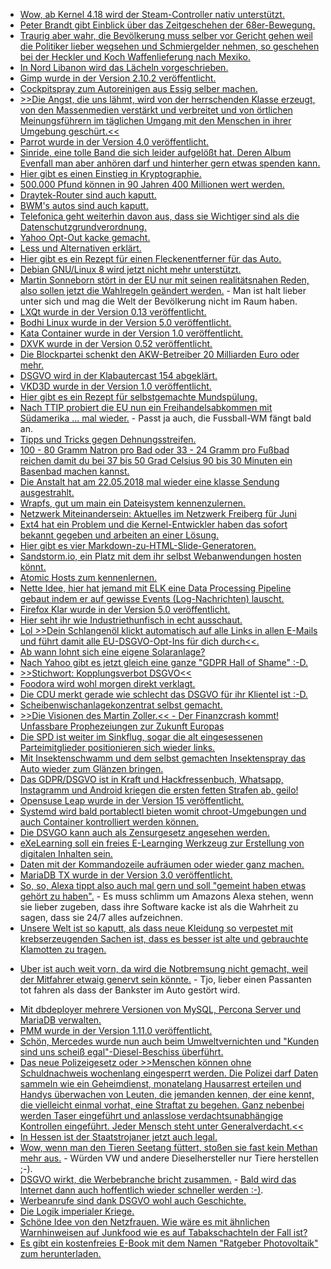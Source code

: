 * [Wow, ab Kernel 4.18 wird der Steam-Controller nativ unterstützt.](https://www.phoronix.com/scan.php?page=news_item&px=Steam-Controller-Linux-4.18)
* [Peter Brandt gibt Einblick über das Zeitgeschehen der 68er-Bewegung.](https://weltnetz.tv/video/1487-zeitgeschehen-1-die-68er-bewegung)
* [Traurig aber wahr, die Bevölkerung muss selber vor Gericht gehen weil die Politiker lieber wegsehen und Schmiergelder nehmen, so geschehen bei der Heckler und Koch Waffenlieferung nach Mexiko.](http://www.sonnenseite.com/de/politik/starke-proteste-gegen-toedliche-ruestungsexporte.html)
* [In Nord Libanon wird das Lächeln vorgeschrieben.](https://blog.fefe.de/?ts=a5fc4b43)
* [Gimp wurde in der Version 2.10.2 veröffentlicht.](https://www.pro-linux.de/news/1/25909/gimp-2102-unterst%C3%BCtzt-heif-format.html)
* [Cockpitspray zum Autoreinigen aus Essig selber machen.](https://www.smarticular.net/cockpitspray-autopflege-essig-natuerlich-selber-machen-chemiefrei/)
* [>>Die Angst, die uns lähmt, wird von der herrschenden Klasse erzeugt, von den Massenmedien verstärkt und verbreitet und von örtlichen Meinungsführern im täglichen Umgang mit den Menschen in ihrer Umgebung geschürt.<<](https://propagandaschau.wordpress.com/2018/05/21/ein-imperium-das-im-in-und-ausland-angst-verbreitet-und-vom-kriegsfieber-befallen-ist/)
* [Parrot wurde in der Version 4.0 veröffentlicht.](https://lwn.net/Articles/755095)
* [Sinride, eine tolle Band die sich leider aufgelößt hat. Deren Album Evenfall man aber anhören darf und hinterher gern etwas spenden kann.](https://www.sinride.com/audio.html)
* [Hier gibt es einen Einstieg in Kryptographie.](https://opensource.com/article/18/5/cryptography-pki)
* [500.000 Pfund können in 90 Jahren 400 Millionen wert werden.](https://blog.fefe.de/?ts=a5faec49)
* [Draytek-Router sind auch kaputt.](https://blog.fefe.de/?ts=a5fae768)
* [BWM's autos sind auch kaputt.](https://blog.fefe.de/?ts=a5fae55e)
* [Telefonica geht weiterhin davon aus, dass sie Wichtiger sind als die Datenschutzgrundverordnung.](https://blog.fefe.de/?ts=a5facab2)
* [Yahoo Opt-Out kacke gemacht.](https://ptrace.fefe.de/yahoo-opt-out.png)
* [Less und Alternativen erklärt.](https://opensource.com/article/18/5/advanced-use-less-text-file-viewer)
* [Hier gibt es ein Rezept für einen Fleckenentferner für das Auto.](https://www.smarticular.net/polsterreiniger-autositze-reinigen-hausmittel-natron/)
* [Debian GNU/Linux 8 wird jetzt nicht mehr unterstützt.](https://www.pro-linux.de/news/1/25911/offizielle-unterst%C3%BCtzung-f%C3%BCr-debian-gnulinux-8-jessie-endet.html)
* [Martin Sonneborn stört in der EU nur mit seinen realitätsnahen Reden, also sollen jetzt die Wahlregeln geändert werden.](https://blog.fefe.de/?ts=a5fa7a5f) - Man ist halt lieber unter sich und mag die Welt der Bevölkerung nicht im Raum haben.
* [LXQt wurde in der Version 0.13 veröffentlicht.](https://www.pro-linux.de/news/1/25916/lxqt-013-erschienen.html)
* [Bodhi Linux wurde in der Version 5.0 veröffentlicht.](https://www.pro-linux.de/news/1/25918/bodhi-linux-50-startet-mit-erster-alphaversion.html)
* [Kata Container wurde in der Version 1.0 veröffentlicht.](https://www.pro-linux.de/news/1/25919/container-projekt-kata-10-erschienen.html)
* [DXVK wurde in der Version 0.52 veröffentlicht.](http://www.phoronix.com/scan.php?page=news_item&px=DXVK-0.52-Released)
* [Die Blockpartei schenkt den AKW-Betreiber 20 Milliarden Euro oder mehr.](https://blog.fefe.de/?ts=a5fb085b)
* [DSGVO wird in der Klabautercast 154 abgeklärt.](https://blog.fefe.de/?ts=a5fb07cf)
* [VKD3D wurde in der Version 1.0 veröffentlicht.](https://www.phoronix.com/scan.php?page=news_item&px=Wine-VKD3D-1.0-D3D12-Vulkan)
* [Hier gibt es ein Rezept für selbstgemachte Mundspülung.](https://www.careelite.de/mundspuelung-selber-machen/)
* [Nach TTIP probiert die EU nun ein Freihandelsabkommen mit Südamerika ... mal wieder.](http://www.neopresse.com/europa/ueberraschung-im-naechsten-sommerloch-eu-will-neues-freihandelsabkommen-heimlich-durchsetzen/) - Passt ja auch, die Fussball-WM fängt bald an.
* [Tipps und Tricks gegen Dehnungsstreifen.](https://www.smarticular.net/dehnungsstreifen-loswerden-bauch-po-brust-schwangerschaft/)
* [100 - 80 Gramm Natron pro Bad oder 33 - 24 Gramm pro Fußbad reichen damit du bei 37 bis 50 Grad Celsius 90 bis 30 Minuten ein Basenbad machen kannst.](https://www.smarticular.net/basenbad-selber-herstellen-und-bis-zu-90-sparen/)
* [Die Anstalt hat am 22.05.2018 mal wieder eine klasse Sendung ausgestrahlt.](https://propagandaschau.wordpress.com/2018/05/24/wenn-kabarettisten-mehr-rueckgrat-haben-als-journalisten/)
* [Wrapfs, gut um main ein Dateisystem kennenzulernen.](http://wrapfs.filesystems.org/)
* [Netzwerk Miteinandersein: Aktuelles im Netzwerk Freiberg für Juni](https://bio-erzgebirge.de/wp/?p=14887)
* [Ext4 hat ein Problem und die Kernel-Entwickler haben das sofort bekannt gegeben und arbeiten an einer Lösung.](https://blog.fefe.de/?ts=a5f8ba79)
* [Hier gibt es vier Markdown-zu-HTML-Slide-Generatoren.](https://opensource.com/article/18/5/markdown-slide-generators)
* [Sandstorm.io, ein Platz mit dem ihr selbst Webanwendungen hosten könnt.](https://sandstorm.io)
* [Atomic Hosts zum kennenlernen.](https://opensource.com/article/18/5/10-tasks-running-containers-atomic-hosts)
* [Nette Idee, hier hat jemand mit ELK eine Data Processing Pipeline gebaut indem er auf gewisse Events (Log-Nachrichten) lauscht.](https://opensource.com/article/18/5/building-data-pipeline-elk-stack-ruby)
* [Firefox Klar wurde in der Version 5.0 veröffentlicht.](https://www.pro-linux.de/news/1/25921/firefox-klar-50-erschienen.html)
* [Hier seht ihr wie Industriethunfisch in echt ausschaut.](https://netzfrauen.org/2018/05/24/tuna/)
* [Lol >>Dein Schlangenöl klickt automatisch auf alle Links in allen E-Mails und führt damit alle EU-DSGVO-Opt-Ins für dich durch<<.](https://blog.fefe.de/?ts=a5fb2b3f)
* [Ab wann lohnt sich eine eigene Solaranlage?](http://www.sonnenseite.com/de/tipps/solarstrom-selbst-erzeugen-fuer-wen-kommt-das-in-frage.html)
* [Nach Yahoo gibt es jetzt gleich eine ganze "GDPR Hall of Shame" :-D.](http://gdprhallofshame.com/)
* [>>Stichwort: Kopplungsverbot DSGVO<<](https://blog.fefe.de/?ts=a5f836cc)
* [Foodora wird wohl morgen direkt verklagt.](https://blog.fefe.de/?ts=a5f83132)
* [Die CDU merkt gerade wie schlecht das DSGVO für ihr Klientel ist :-D.](https://blog.fefe.de/?ts=a5f831eb)
* [Scheibenwischanlagekonzentrat selbst gemacht.](https://www.smarticular.net/scheibenwischer-konzentrat-selber-machen-bio-ethanol-spuelmittel/)
* [>>Die Visionen des Martin Zoller.<< - Der Finanzcrash kommt! Unfassbare Prophezeiungen zur Zukunft Europas](https://www.welt-im-wandel.tv/video/der-finanzcrash-kommt-unfassbare-prophezeiungen-zur-zukunft-europas-die-visionen-des-martin-zoller/)
* [Die SPD ist weiter im Sinkflug, sogar die alt eingesessenen Parteimitglieder positionieren sich wieder links.](http://www.neopresse.com/politik/die-spd-wrackt-ab-dieses-zeichen-zeigt-dass-die-partei-am-ende-ist/)
* [Mit Insektenschwamm und dem selbst gemachten Insektenspray das Auto wieder zum Glänzen bringen.](https://www.smarticular.net/insektenentferner-auto-hausmittel-selber-machen/)
* [Das GDPR/DSGVO ist in Kraft und Hackfressenbuch, Whatsapp, Instagramm und Android kriegen die ersten fetten Strafen ab, geilo!](https://blog.fefe.de/?ts=a5f6d917)
* [Opensuse Leap wurde in der Version 15 veröffentlicht.](https://www.pro-linux.de/news/1/25928/opensuse-leap-15-freigegeben.html)
* [Systemd wird bald portablectl bieten womit chroot-Umgebungen und auch Container kontrolliert werden können.](https://www.phoronix.com/scan.php?page=news_item&px=Systemd-Portable-Services)
* [Die DSVGO kann auch als Zensurgesetz angesehen werden.](https://npr.news.eulu.info/2018/05/25/eu-datenschutzverordnung-dsgvo-die-zecke-im-pelz-der-freien-meinung/)
* [eXeLearning soll ein freies E-Learnging Werkzeug zur Erstellung von digitalen Inhalten sein.](https://opensource.com/article/18/5/exelearning)
* [Daten mit der Kommandozeile aufräumen oder wieder ganz machen.](https://opensource.com/article/18/5/command-line-data-auditing)
* [MariaDB TX wurde in der Version 3.0 veröffentlicht.](https://www.pro-linux.de/news/1/25926/mariadb-tx-30-vorgestellt.html)
* [So, so, Alexa tippt also auch mal gern und soll "gemeint haben etwas gehört zu haben".](https://blog.fefe.de/?ts=a5f9805e) - Es muss schlimm um Amazons Alexa stehen, wenn sie lieber zugeben, dass ihre Software kacke ist als die Wahrheit zu sagen, dass sie 24/7 alles aufzeichnen.
* [Unsere Welt ist so kaputt, als dass neue Kleidung so verpestet mit krebserzeugenden Sachen ist, dass es besser ist alte und gebrauchte Klamotten zu tragen.](https://netzfrauen.org/2018/05/25/clothes-2/)
+ [Uber ist auch weit vorn, da wird die Notbremsung nicht gemacht, weil der Mitfahrer etwaig genervt sein könnte.](https://blog.fefe.de/?ts=a5f9fd7c) - Tjo, lieber einen Passanten tot fahren als dass der Bankster im Auto gestört wird.
* [Mit dbdeployer mehrere Versionen von MySQL, Percona Server und MariaDB verwalten.](https://www.percona.com/blog/2018/05/24/using-dbdeployer-to-manage-mysql-percona-server-and-mariadb-sandboxes/)
* [PMM wurde in der Version 1.11.0 veröffentlicht.](https://www.percona.com/blog/2018/05/23/percona-monitoring-and-management-1-11-0-is-now-available/)
* [Schön, Mercedes wurde nun auch beim Umweltvernichten und "Kunden sind uns scheiß egal"-Diesel-Beschiss überführt.](https://blog.fefe.de/?ts=a5f9e716)
* [Das neue Polizeigesetz oder >>Menschen können ohne Schuldnachweis wochenlang eingesperrt werden. Die Polizei darf Daten sammeln wie ein Geheimdienst, monatelang Hausarrest erteilen und Handys überwachen von Leuten, die jemanden kennen, der eine kennt, die vielleicht einmal vorhat, eine Straftat zu begehen. Ganz nebenbei werden Taser eingeführt und anlasslose verdachtsunabhängige Kontrollen eingeführt. Jeder Mensch steht unter Generalverdacht.<<](https://cdn.media.ccc.de/contributors/koeln/open_chaos/2018/h264-hd/openchaos-1805-deu-Das_neue_Polizeigesetz_NRW_hd.mp4)
* [In Hessen ist der Staatstrojaner jetzt auch legal.](https://www.ccc.de/de/updates/2018/hessentrojaner-polizei)
* [Wow, wenn man den Tieren Seetang füttert, stoßen sie fast kein Methan mehr aus.](https://blog.fefe.de/?ts=a5f79f96) - Würden VW und andere Dieselhersteller nur Tiere herstellen ;-).
* [DSGVO wirkt, die Werbebranche bricht zusammen.](https://blog.fefe.de/?ts=a5f7e1a7) - [Bald wird das Internet dann auch hoffentlich wieder schneller werden :-)](https://blog.fefe.de/?ts=a5f64732).
* [Werbeanrufe sind dank DSGVO wohl auch Geschichte.](https://blog.fefe.de/?ts=a5f64851)
* [Die Logik imperialer Kriege.](https://swprs.org/logik-imperialer-kriege/)
* [Schöne Idee von den Netzfrauen. Wie wäre es mit ähnlichen Warnhinweisen auf Junkfood wie es auf Tabakschachteln der Fall ist?](https://netzfrauen.org/2018/05/26/junkfood/)
* [Es gibt ein kostenfreies E-Book mit dem Namen "Ratgeber Photovoltaik" zum herunterladen.](http://www.sonnenseite.com/de/tipps/sonnige-aussichten-fuer-die-photovoltaik.html)
